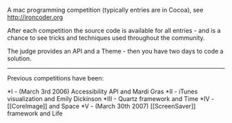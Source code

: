 A mac programming competition (typically entries are in Cocoa), see http://ironcoder.org

After each competition the source code is available for all entries - and is a chance to see tricks and techniques used throughout the community.

The judge provides an API and a Theme - then you have two days to code a solution. 

----
Previous competitions have been:

*I - (March 3rd 2006) Accessibility API and Mardi Gras
*II - iTunes visualization and Emily Dickinson
*III - Quartz framework and Time
*IV - [[CoreImage]] and Space
*V - (March 30th 2007) [[ScreenSaver]] framework and Life